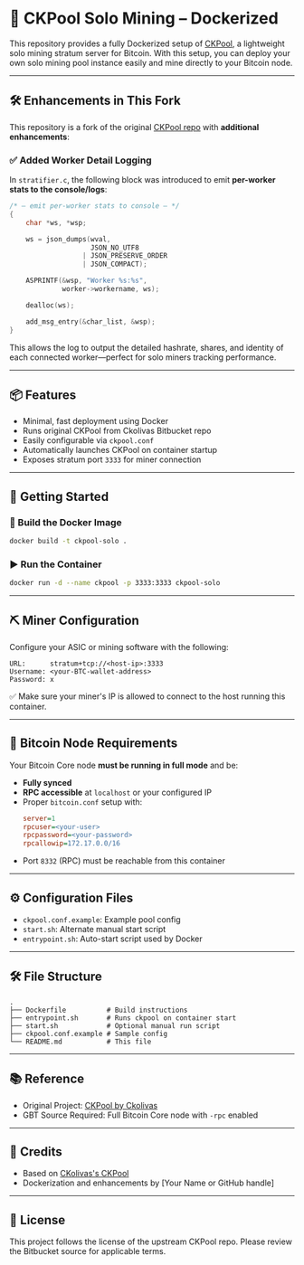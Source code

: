 # 🧱 CKPool Solo Mining – Dockerized

This repository provides a fully Dockerized setup of [CKPool](https://bitbucket.org/ckolivas/ckpool/src/master/), a lightweight solo mining stratum server for Bitcoin. With this setup, you can deploy your own solo mining pool instance easily and mine directly to your Bitcoin node.

---

## 🛠️ Enhancements in This Fork

This repository is a fork of the original [CKPool repo](https://bitbucket.org/ckolivas/ckpool/) with **additional enhancements**:

### ✅ Added Worker Detail Logging

In `stratifier.c`, the following block was introduced to emit **per-worker stats to the console/logs**:

```c
/* — emit per‑worker stats to console — */
{
    char *ws, *wsp;

    ws = json_dumps(wval,
                    JSON_NO_UTF8
                  | JSON_PRESERVE_ORDER
                  | JSON_COMPACT);

    ASPRINTF(&wsp, "Worker %s:%s",
             worker->workername, ws);

    dealloc(ws);

    add_msg_entry(&char_list, &wsp);
}
```

This allows the log to output the detailed hashrate, shares, and identity of each connected worker—perfect for solo miners tracking performance.

---

## 📦 Features

- Minimal, fast deployment using Docker
- Runs original CKPool from Ckolivas Bitbucket repo
- Easily configurable via `ckpool.conf`
- Automatically launches CKPool on container startup
- Exposes stratum port `3333` for miner connection

---

## 🚀 Getting Started

### 🔨 Build the Docker Image

```bash
docker build -t ckpool-solo .
```

### ▶️ Run the Container

```bash
docker run -d --name ckpool -p 3333:3333 ckpool-solo
```

---

## ⛏️ Miner Configuration

Configure your ASIC or mining software with the following:

```
URL:      stratum+tcp://<host-ip>:3333
Username: <your-BTC-wallet-address>
Password: x
```

✅ Make sure your miner's IP is allowed to connect to the host running this container.

---

## 🔗 Bitcoin Node Requirements

Your Bitcoin Core node **must be running in full mode** and be:

- **Fully synced**
- **RPC accessible** at `localhost` or your configured IP
- Proper `bitcoin.conf` setup with:
  ```ini
  server=1
  rpcuser=<your-user>
  rpcpassword=<your-password>
  rpcallowip=172.17.0.0/16
  ```
- Port `8332` (RPC) must be reachable from this container

---

## ⚙️ Configuration Files

- `ckpool.conf.example`: Example pool config
- `start.sh`: Alternate manual start script
- `entrypoint.sh`: Auto-start script used by Docker

---

## 🛠️ File Structure

```
.
├── Dockerfile          # Build instructions
├── entrypoint.sh       # Runs ckpool on container start
├── start.sh            # Optional manual run script
├── ckpool.conf.example # Sample config
└── README.md           # This file
```

---

## 📚 Reference

- Original Project: [CKPool by Ckolivas](https://bitbucket.org/ckolivas/ckpool/)
- GBT Source Required: Full Bitcoin Core node with `-rpc` enabled

---

## 💬 Credits

- Based on [CKolivas's CKPool](https://bitbucket.org/ckolivas/ckpool/)
- Dockerization and enhancements by [Your Name or GitHub handle]

---

## 📜 License

This project follows the license of the upstream CKPool repo. Please review the Bitbucket source for applicable terms.





